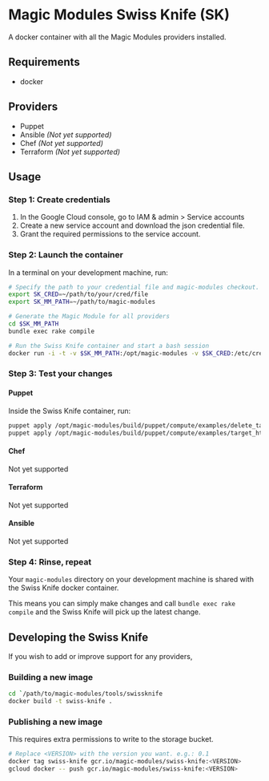 # Magic Modules Swiss Knife (SK)

A docker container with all the Magic Modules providers installed. 

## Requirements

* docker

## Providers

* Puppet
* Ansible *(Not yet supported)* 
* Chef *(Not yet supported)*
* Terraform *(Not yet supported)*

## Usage

### Step 1: Create credentials

1. In the Google Cloud console, go to IAM & admin > Service accounts
1. Create a new service account and download the json credential file.
1. Grant the required permissions to the service account.

### Step 2: Launch the container

In a terminal on your development machine, run:

```sh
# Specify the path to your credential file and magic-modules checkout.
export SK_CRED=~/path/to/your/cred/file
export SK_MM_PATH=~/path/to/magic-modules

# Generate the Magic Module for all providers
cd $SK_MM_PATH
bundle exec rake compile 

# Run the Swiss Knife container and start a bash session
docker run -i -t -v $SK_MM_PATH:/opt/magic-modules -v $SK_CRED:/etc/creds.json gcr.io/magic-modules/swiss-knife
```

### Step 3: Test your changes

#### Puppet

Inside the Swiss Knife container, run:

```sh
puppet apply /opt/magic-modules/build/puppet/compute/examples/delete_target_https_proxy.pp
puppet apply /opt/magic-modules/build/puppet/compute/examples/target_https_proxy.pp
```

#### Chef

Not yet supported

#### Terraform

Not yet supported

#### Ansible

Not yet supported

### Step 4: Rinse, repeat

Your `magic-modules` directory on your development machine is shared with the
Swiss Knife docker container.

This means you can simply make changes and call `bundle exec rake compile` and
the Swiss Knife will pick up the latest change.

## Developing the Swiss Knife

If you wish to add or improve support for any providers, 

### Building a new image

```sh
cd `/path/to/magic-modules/tools/swissknife
docker build -t swiss-knife .
```

### Publishing a new image

This requires extra permissions to write to the storage bucket.

```sh
# Replace <VERSION> with the version you want. e.g.: 0.1
docker tag swiss-knife gcr.io/magic-modules/swiss-knife:<VERSION>
gcloud docker -- push gcr.io/magic-modules/swiss-knife:<VERSION>
```
